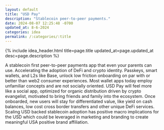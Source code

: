 ```yaml
---
layout: default
title: "USD Pay"
description: "Stablecoin peer-to-peer payments."
date: 2024-08-07 12:25:48 -0700
updated_at: 8-6-2024
categories: idea
permalink: /:categories/:title
---
```


{% include idea_header.html title=page.title updated_at=page.updated_at desc=page.description %}

A stablecoin first peer-to-peer payments app that even your parents can use. Accelerating the adoption of DeFi and crypto identity. Passkeys, smart wallets, and L2s like Base, unlock low friction onboarding on par with or better than web2 consumer experiences. Most wallet apps today employ unfamiliar concepts and are not socially oriented. USD Pay will feel more like a social app, optimized for organic distribution driven by crypto evangelist, motivated to bring friends and family into the ecosystem. Once onboarded, new users will stay for differentiated value, like yield on cash balances, low cost cross border transfers and other unique DeFi services. Scaling USD backed stablecoin adoption has positive macro implications for the USD which could be leveraged in marketing and branding to create meaningful USA positive brand affiliation.
